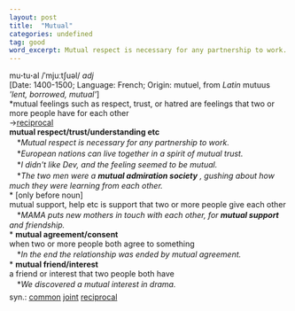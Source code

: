 ```yaml
---
layout: post
title:  "Mutual"
categories: undefined
tag: good
word_excerpt: Mutual respect is necessary for any partnership to work.
---
```

<DIV style="MARGIN: 0px 0px 5px">mu<B>·</B>tu<B>·</B>al /ˈmjuːtʃuəl/ <I>adj</I> <BR>[Date: 1400-1500; Language: French; Origin: mutuel, from <I>Latin</I> mutuus <I>'lent, borrowed, mutual'</I>]<BR>*mutual feelings such as respect, trust, or hatred are feelings that two or more people have for each other<BR>→<A href="{{ site.baseurl }}/reciprocal"><U>reciprocal</U></A><BR><B>mutual respect/trust/understanding etc</B><BR>　*<I>Mutual respect is necessary for any partnership to work.</I><BR>　*<I>European nations can live together in a spirit of mutual trust.</I><BR>　*<I>I didn't like Dev, and the feeling seemed to be mutual.</I><BR>　*<I>The two men were a <B>mutual admiration society</B> , gushing about how much they were learning from each other.</I><BR>* [only before noun] <BR>mutual support, help etc is support that two or more people give each other<BR>　*<I>MAMA puts new mothers in touch with each other, for <B>mutual support</B> and friendship.</I><BR>* <B>mutual agreement/consent</B><BR>when two or more people both agree to something<BR>　*<I>In the end the relationship was ended by mutual agreement.</I><BR>* <B>mutual friend/interest</B><BR>a friend or interest that two people both have<BR>　*<I>We discovered a mutual interest in drama.</I></DIV>
<DIV style="MARGIN: 0px 0px 5px">
<DIV style="MARGIN: 4px 0px">syn.: <A href="{{ site.baseurl }}/common"><U>common</U></A> <A href="{{ site.baseurl }}/joint"><U>joint</U></A> <A href="{{ site.baseurl }}/reciprocal"><U>reciprocal</U></A></DIV></DIV>
